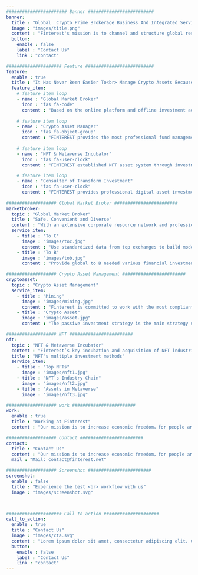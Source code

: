 ```yaml
---
####################### Banner #########################
banner:
  title : "Global  Crypto Prime Brokerage Business And Integrated Service Provider"
  image : "images/title.png"
  content : "Finterest's mission is to channel and structure global resources in regard to blockchain business and digital assets for our clients and help them better the capital allocation strategies and transform their businesses for the upcoming crypto economy."
  button:
    enable : false
    label : "Contact Us"
    link : "contact"

##################### Feature ##########################
feature:
  enable : true
  title : "It Has Never Been Easier To<br> Manage Crypto Assets Because Of Us"
  feature_item:
    # feature item loop
    - name : "Global Market Broker"
      icon : "fas fa-code"
      content : "Based on the online platform and offline investment advisory business development, FINTEREST develops professional brokerage business for 2B and 2C clients, including securities lending, leveraged transaction execution, custody compliance and professional consulting services."
      
    # feature item loop
    - name : "Crypto Asset Manager"
      icon : "fas fa-object-group"
      content : "FINTEREST provides the most professional fund management services in the encrypted digital asset market, including multiple types of encrypted digital asset investment funds, such as possitive management fund and mining in crypto."
      
    # feature item loop
    - name : "NFT & Metaverse Incubator"
      icon : "fas fa-user-clock"
      content : "FINTEREST established NFT asset system through investment incubation and mergers and acquisitions. Key incubation and acquisition of NFT industries and assets include: digital art, Metaverse, emerging game industry, blockchain finance, IP intellectual property transactions, etc."

    # feature item loop
    - name : "Consulter of Transform Investment"
      icon : "fas fa-user-clock"
      content : "FINTEREST provides professional digital asset investment advisory services for large and medium-sized enterprises around the world, and based on this, it is promoted in the world's important financial cities to obtain comprehensive cooperation with PB business and 2C customers."
      
################### Global Market Broker ########################
marketbroker:
  topic : "Global Market Broker"
  title : "Safe, Convenient and Diverse"
  content : "With an extensive corporate resource network and professional digital financial business foundation, FINTEREST provides professional targeted and non-targeted digital encryption business investment advisory services to enterprises and high-net-worth clients, and develops a complete brokerage business on this basis."
  service_item:
    - title : "To C"
      image : "images/toc.jpg"
      content : "Use standardized data from top exchanges to build model indicators, provide a variety of trading strategies, and provide professional bot tools."
    - title : "To B"
      image : "images/tob.jpg"
      content : "Provide global to B needed various financial investment services under the new digital financial system, including various services such as buying and selling transactions, custody compliance, leveraged lending..."

################### Crypto Asset Management ########################
cryptoasset:
  topic : "Crypto Asset Management"
  service_item:
    - title : "Mining"
      image : "images/mining.jpg"
      content : "Finterest is committed to work with the most compliant mines globally, and mainly focuses on mine operation and acquisition business, mining machine acquisition and custody business, digital mining investment management business."
    - title : "Crypto Asset"
      image : "images/asset.jpg"
      content : "The passive investment strategy is the main strategy used by Finterest, other management such as active digital asset management and digital asset quantitative hedge fund can also be customized for customers.<br>FINTEREST Digital Asset Fund of Funds is the first fund established in 2021, investing in passively managed funds of funds managed by the top digital asset fund GP."

################### NFT ########################
nft:
  topic : "NFT & Metaverse Incubator"
  content : "Finterest’s key incubation and acquisition of NFT industries and assets include: digital art, Metaverse, emerging game industry, blockchain finance, IP intellectual property transactions, etc."
  title : "NFT's multiple investment methods"
  service_item:
    - title : "Top NFTs"
      image : "images/nft1.jpg"
    - title : "NFT`s Industry Chain"
      image : "images/nft2.jpg"
    - title : "Assets in Metaverse"
      image : "images/nft3.jpg"

################### work ########################
work:
  enable : true
  title : "Working at Finterest"
  content : "Our mission is to increase economic freedom，for people and the world. Join us and make an impact on a global scale."

################### contact ########################
contact:
  title : "Contact Us"
  content : "Our mission is to increase economic freedom，for people and the world. Join us and make an impact on a global scale."
  mail : "Mail: contact@finterest.net"

################### Screenshot ########################
screenshot:
  enable : false
  title : "Experience the best <br> workflow with us"
  image : "images/screenshot.svg"

  

##################### Call to action #####################
call_to_action:
  enable : true
  title : "Contact Us"
  image : "images/cta.svg"
  content : "Lorem ipsum dolor sit amet, consectetur adipiscing elit. Consequat tristique eget amet, tempus eu at consecttur.<br>Phone: +88 125 256 452 <br>Mail: info@bigspring.com <br>Address: 360 Main rd, Rio, Brazil"
  button:
    enable : false
    label : "Contact Us"
    link : "contact"
---
```

